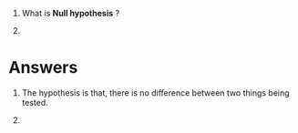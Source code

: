 1. What is **Null hypothesis** ?

2. 











# Answers

1. The hypothesis is that, there is no  difference between two things being tested.

2.  
